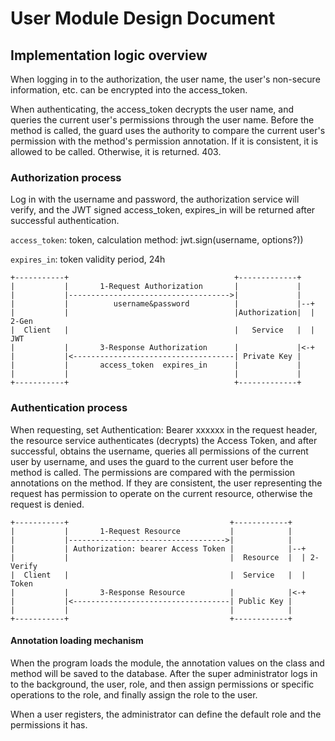 # User Module Design Document

## Implementation logic overview

When logging in to the authorization, the user name, the user's non-secure information, etc. can be encrypted into the access_token.

When authenticating, the access_token decrypts the user name, and queries the current user's permissions through the user name. Before the method is called, the guard uses the authority to compare the current user's permission with the method's permission annotation. If it is consistent, it is allowed to be called. Otherwise, it is returned. 403.

### Authorization process

Log in with the username and password, the authorization service will verify, and the JWT signed access_token, expires_in will be returned after successful authentication.

`access_token`: token, calculation method: jwt.sign(username, options?))

`expires_in`: token validity period, 24h

```none
+-----------+                                     +-------------+
|           |       1-Request Authorization       |             |
|           |------------------------------------>|             |
|           |          username&password          |             |--+
|           |                                     |Authorization|  | 2-Gen
|  Client   |                                     |   Service   |  |   JWT
|           |       3-Response Authorization      |             |<-+
|           |<------------------------------------| Private Key |
|           |       access_token  expires_in      |             |
|           |                                     |             |
+-----------+                                     +-------------+
```

### Authentication process

When requesting, set Authentication: Bearer xxxxxx in the request header, the resource service authenticates (decrypts) the Access Token, and after successful, obtains the username, queries all permissions of the current user by username, and uses the guard to the current user before the method is called. The permissions are compared with the permission annotations on the method. If they are consistent, the user representing the request has permission to operate on the current resource, otherwise the request is denied.

```none
+-----------+                                    +------------+
|           |       1-Request Resource           |            |
|           |----------------------------------->|            |
|           | Authorization: bearer Access Token |            |--+
|           |                                    |  Resource  |  | 2-Verify
|  Client   |                                    |  Service   |  |   Token
|           |       3-Response Resource          |            |<-+
|           |<-----------------------------------| Public Key |
|           |                                    |            |
+-----------+                                    +------------+
```

#### Annotation loading mechanism

When the program loads the module, the annotation values on the class and method will be saved to the database. After the super administrator logs in to the background, the user, role, and then assign permissions or specific operations to the role, and finally assign the role to the user.

When a user registers, the administrator can define the default role and the permissions it has.